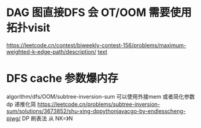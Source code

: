 
# DAG 图直接DFS 会 OT/OOM 需要使用拓扑visit
https://leetcode.cn/contest/biweekly-contest-156/problems/maximum-weighted-k-edge-path/description/
[text](maximum-weighted-k-edge-pat/topoVisit.py)

# DFS cache 参数爆内存 
algorithm/dfs/OOM/subtree-inversion-sum
可以使用外接mem 或者简化参数
dp 递推化简 https://leetcode.cn/problems/subtree-inversion-sum/solutions/3673852/shu-xing-dppythonjavacgo-by-endlesscheng-pjwg/
DP 刷表法 从 NK=》N